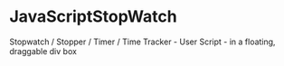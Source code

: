 # JavaScriptStopWatch
Stopwatch / Stopper / Timer / Time Tracker - User Script - in a floating, draggable div box
